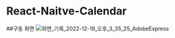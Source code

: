 # React-Naitve-Calendar
##구동 화면
![화면_기록_2022-12-19_오후_3_35_25_AdobeExpress](https://user-images.githubusercontent.com/104752645/208364031-4f23653a-a7e8-4fff-81ac-fbdc1f8bd226.gif)
